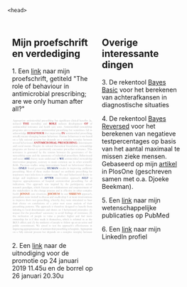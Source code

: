 <html>
    
    <head>
<meta name="viewport" content="width=device-width, initial-scale=1">
<style>
* {
  box-sizing: border-box;
}
.column {
  float: left;
  width: 50%;
  padding: 10px;
}

/* Clear floats after the columns */
.row:after {
  content: "";
  display: table;
  clear: both;
}
</style>
</head>  
<body>
 <div class="row">
  <div class="column">
    <h2>Mijn proefschrift en verdediging</h2>
<p> 1. Een <a href="proefschrift Jonne Sikkens.pdf" target="_blank">link</a> naar mijn proefschrift, getiteld "The role of behaviour in antimicrobial prescribing; are we only human after all?"</p>
<a href="proefschrift Jonne Sikkens.pdf" target="_blank">
    <img src="20181219 Cover proefschrift groot.jpg" alt="cover proefschrift" style="width:300px;height:auto;"> 
</a>
<p>2. Een <a href="Uitnodiging promotie en borrel.pdf" target="_blank">link</a> naar de uitnodiging voor de promotie op 24 januari 2019 11.45u en de borrel op 26 januari 20.30u</p>
</div>
  <div class="column">
    <h2>Overige interessante dingen</h2>
<p>3. De rekentool <a href="https://jonne.shinyapps.io/BayesBasic/" target="_blank">Bayes Basic</a> voor het berekenen van achterafkansen in diagnostische situaties</p>
<p>4. De rekentool <a href="https://jonne.shinyapps.io/BayesReverse/" target="_blank">Bayes Reversed</a> voor het berekenen van negatieve testpercentages op basis van het aantal maximaal te missen zieke mensen. Gebaseerd op mijn <a href="https://journals.plos.org/plosone/article?id=10.1371/journal.pone.0150891" target="_blank">artikel</a> in PlosOne (geschreven samen met o.a. Djoeke Beekman).</p>
<p>5. Een <a href="https://www.ncbi.nlm.nih.gov/pubmed/?term=sikkens%20jj%5BAuthor%5D&cmd=DetailsSearch" target="_blank">link</a> naar mijn wetenschappelijke publicaties op PubMed</p>
<p>6. Een <a href="https://www.linkedin.com/in/jonnesikkens/" target="_blank">link</a> naar mijn LinkedIn profiel</p>
  </div>
